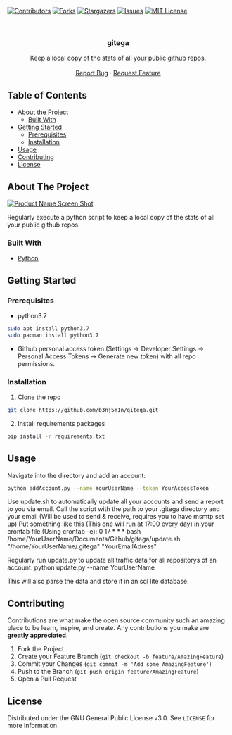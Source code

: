 <!-- PROJECT SHIELDS -->
[![Contributors][contributors-shield]][contributors-url]
[![Forks][forks-shield]][forks-url]
[![Stargazers][stars-shield]][stars-url]
[![Issues][issues-shield]][issues-url]
[![MIT License][license-shield]][license-url]



<!-- PROJECT LOGO -->
<br />
<p align="center">
  <h3 align="center">gitega</h3>

  <p align="center">
    Keep a local copy of the stats of all your public github repos.
    <br />
    <br />
    <a href="https://github.com/b3nj5m1n/gitega/issues">Report Bug</a>
    ·
    <a href="https://github.com/b3nj5m1n/gitega/issues">Request Feature</a>
  </p>
</p>



<!-- TABLE OF CONTENTS -->
## Table of Contents

* [About the Project](#about-the-project)
  * [Built With](#built-with)
* [Getting Started](#getting-started)
  * [Prerequisites](#prerequisites)
  * [Installation](#installation)
* [Usage](#usage)
* [Contributing](#contributing)
* [License](#license)



<!-- ABOUT THE PROJECT -->
## About The Project

[![Product Name Screen Shot][product-screenshot]]()

Regularly execute a python script to keep a local copy of the stats of all your public github repos.

### Built With
* [Python](https://www.python.org/)



<!-- GETTING STARTED -->
## Getting Started

### Prerequisites

* python3.7
```sh
sudo apt install python3.7
sudo pacman install python3.7
```
* Github personal access token (Settings -> Developer Settings -> Personal Access Tokens -> Generate new token) with all repo permissions.


### Installation

1. Clone the repo
```sh
git clone https://github.com/b3nj5m1n/gitega.git
```
2. Install requirements packages
```sh
pip install -r requirements.txt
```


<!-- USAGE EXAMPLES -->
## Usage

Navigate into the directory and add an account:
```sh
python addAccount.py --name YourUserName --token YourAccessToken
```

Use update.sh to automatically update all your accounts and send a report to you via email. Call the script with the path to your .gitega directory and your email (Will be used to send & receive, requires you to have msmtp set up) Put something like this (This one will run at 17:00 every day) in your crontab file (Using crontab -e): 0 17 * * * bash /home/YourUserName/Documents/Github/gitega/update.sh "/home/YourUserName/.gitega" "YourEmailAdress"

Regularly run update.py to update all traffic data for all repositorys of an account. python update.py --name YourUserName

This will also parse the data and store it in an sql lite database.



<!-- CONTRIBUTING -->
## Contributing

Contributions are what make the open source community such an amazing place to be learn, inspire, and create. Any contributions you make are **greatly appreciated**.

1. Fork the Project
2. Create your Feature Branch (`git checkout -b feature/AmazingFeature`)
3. Commit your Changes (`git commit -m 'Add some AmazingFeature'`)
4. Push to the Branch (`git push origin feature/AmazingFeature`)
5. Open a Pull Request



<!-- LICENSE -->
## License

Distributed under the GNU General Public License v3.0. See `LICENSE` for more information.





<!-- MARKDOWN LINKS & IMAGES -->
<!-- https://www.markdownguide.org/basic-syntax/#reference-style-links -->
[contributors-shield]: https://img.shields.io/github/contributors/b3nj5m1n/gitega?style=flat-square
[contributors-url]: https://github.com/b3nj5m1n/b3nj5m1n/graphs/contributors
[forks-shield]: https://img.shields.io/github/forks/b3nj5m1n/gitega.svg?style=flat-square
[forks-url]: https://github.com/b3nj5m1n/gitega/network/members
[stars-shield]: https://img.shields.io/github/stars/b3nj5m1n/gitega.svg?style=flat-square
[stars-url]: https://github.com/b3nj5m1n/gitega/stargazers
[issues-shield]: https://img.shields.io/github/issues/b3nj5m1n/gitega.svg?style=flat-square
[issues-url]: https://github.com/b3nj5m1n/gitega/issues
[license-shield]: https://img.shields.io/github/license/b3nj5m1n/gitega.svg?style=flat-square
[license-url]: https://github.com/b3nj5m1n/gitega/blob/master/LICENSE.txt
[product-screenshot]: https://socialify.git.ci/b3nj5m1n/gitega/image?font=Inter&language=1&owner=1&pattern=Circuit%20Board&theme=Light
